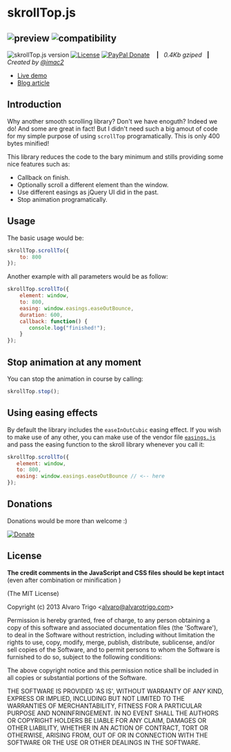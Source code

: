 # skrollTop.js
![preview](https://alvarotrigo.com/skrollTop/skrollTop.png)
![compatibility](https://raw.github.com/alvarotrigo/fullPage.js/master/examples/imgs/compatible.gif?v=2)
---

![skrollTop.js version](http://img.shields.io/badge/skrollTop.js-v0.0.1-brightgreen.svg)
[![License](http://img.shields.io/badge/License-MIT-blue.svg)](http://opensource.org/licenses/MIT)
[![PayPal Donate](https://img.shields.io/badge/donate-PayPal.me-ff69b4.svg)](https://www.paypal.me/alvarotrigo/9.95)
&nbsp;&nbsp; **|**&nbsp;&nbsp; *0.4Kb gziped* &nbsp;&nbsp;**|**&nbsp;&nbsp; *Created by [@imac2](https://twitter.com/imac2)*

- [Live demo](https://alvarotrigo.com/skrollTop/)
- [Blog article](https://alvarotrigo.com/blog/how-create-jquery-scrollTop-animation-without-jquery/)

## Introduction

Why another smooth scrolling library? Don't we have enoguth?
Indeed we do! And some are great in fact! But I didn't need such a big amout of code for my simple purpose of using `scrollTop` programatically. This is only 400 bytes minified!

This library reduces the code to the bary minimum and stills providing some nice features such as:

- Callback on finish.
- Optionally scroll a different element than the window.
- Use different easings as jQuery UI did in the past.
- Stop animation programatically.

## Usage

The basic usage would be:

```javascript
skrollTop.scrollTo({
    to: 800
});
```

Another example with all parameters would be as follow:

```javascript
skrollTop.scrollTo({
    element: window,
    to: 800,
    easing: window.easings.easeOutBounce,
    duration: 600,
    callback: function() {
       console.log("finished!");
    }
});
```

## Stop animation at any moment
You can stop the animation in course by calling:

```javascript
skrollTop.stop();
```

## Using easing effects
By default the library includes the `easeInOutCubic` easing effect.
If you wish to make use of any other, you can make use of the vendor file [`easings.js`](https://github.com/alvarotrigo/skrollTop.js/blob/master/easings.js) and pass the easing function to the skroll library whenever you call it:

 ```javascript
skrollTop.scrollTo({
    element: window,
    to: 800,
    easing: window.easings.easeOutBounce // <-- here
});
```

## Donations
Donations would be more than welcome :)

[![Donate](https://www.paypalobjects.com/en_US/GB/i/btn/btn_donateCC_LG.gif)](https://www.paypal.com/cgi-bin/webscr?cmd=_donations&business=BEK5JQCQMED4J&lc=GB&item_name=fullPage%2ejs&currency_code=USD&bn=PP%2dDonationsBF%3abtn_donateCC_LG%2egif%3aNonHosted)


## License

**The credit comments in the JavaScript and CSS files should be kept intact** (even after combination or minification )

(The MIT License)

Copyright (c) 2013 Alvaro Trigo &lt;alvaro@alvarotrigo.com&gt;

Permission is hereby granted, free of charge, to any person obtaining
a copy of this software and associated documentation files (the
'Software'), to deal in the Software without restriction, including
without limitation the rights to use, copy, modify, merge, publish,
distribute, sublicense, and/or sell copies of the Software, and to
permit persons to whom the Software is furnished to do so, subject to
the following conditions:

The above copyright notice and this permission notice shall be
included in all copies or substantial portions of the Software.

THE SOFTWARE IS PROVIDED 'AS IS', WITHOUT WARRANTY OF ANY KIND,
EXPRESS OR IMPLIED, INCLUDING BUT NOT LIMITED TO THE WARRANTIES OF
MERCHANTABILITY, FITNESS FOR A PARTICULAR PURPOSE AND NONINFRINGEMENT.
IN NO EVENT SHALL THE AUTHORS OR COPYRIGHT HOLDERS BE LIABLE FOR ANY
CLAIM, DAMAGES OR OTHER LIABILITY, WHETHER IN AN ACTION OF CONTRACT,
TORT OR OTHERWISE, ARISING FROM, OUT OF OR IN CONNECTION WITH THE
SOFTWARE OR THE USE OR OTHER DEALINGS IN THE SOFTWARE.
